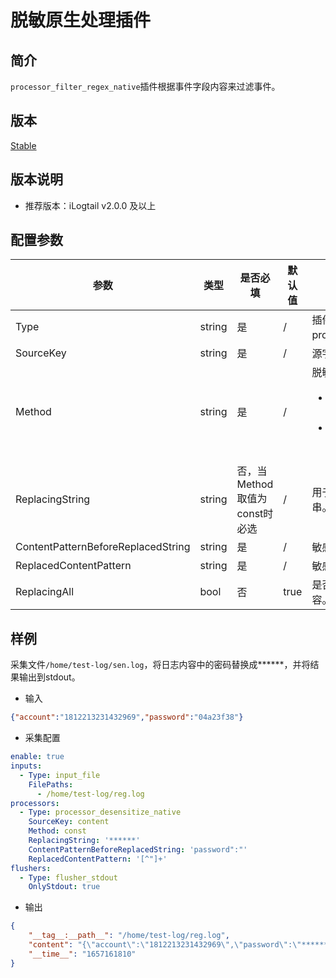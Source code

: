 # 脱敏原生处理插件

## 简介

`processor_filter_regex_native`插件根据事件字段内容来过滤事件。

## 版本

[Stable](../../stability-level.md)

## 版本说明

* 推荐版本：iLogtail v2.0.0 及以上

## 配置参数

|  **参数**  |  **类型**  |  **是否必填**  |  **默认值**  |  **说明**  |
| --- | --- | --- | --- | --- |
|  Type  |  string  |  是  |  /  |  插件类型。固定为processor\_desensitize\_native。  |
|  SourceKey  |  string  |  是  |  /  |  源字段名。  |
|  Method  |  string  |  是  |  /  |  脱敏方式。可选值包括：<ul><li>const：用常量替换敏感内容。</li><li>md5：用敏感内容的MD5值替换相应内容。</li></ul>       |
|  ReplacingString  |  string  |  否，当Method取值为const时必选  |  /  |  用于替换敏感内容的常量字符串。  |
|  ContentPatternBeforeReplacedString  |  string  |  是  |  /  |  敏感内容的前缀正则表达式。  |
|  ReplacedContentPattern  |  string  |  是  |  /  |  敏感内容的正则表达式。  |
|  ReplacingAll  |  bool  |  否  |  true  |  是否替换所有的匹配的敏感内容。  |

## 样例

采集文件`/home/test-log/sen.log`，将日志内容中的密码替换成******，并将结果输出到stdout。

* 输入

```json
{"account":"1812213231432969","password":"04a23f38"}
```

* 采集配置

```yaml
enable: true
inputs:
  - Type: input_file
    FilePaths: 
      - /home/test-log/reg.log
processors:
  - Type: processor_desensitize_native
    SourceKey: content
    Method: const
    ReplacingString: '******'
    ContentPatternBeforeReplacedString: 'password":"'
    ReplacedContentPattern: '[^"]+'
flushers:
  - Type: flusher_stdout
    OnlyStdout: true
```

* 输出

```json
{
    "__tag__:__path__": "/home/test-log/reg.log",
    "content": "{\"account\":\"1812213231432969\",\"password\":\"******\"}",
    "__time__": "1657161810"
}
```
